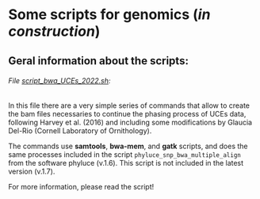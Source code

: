 # Some scripts for genomics (_in construction_)

## Geral information about the scripts:

###### File [_script_bwa_UCEs_2022.sh_](https://github.com/SergioB1983/some_scripts_for_genomics/blob/main/script_bwa_UCEs_2022.sh):

In this file there are a very simple series of commands that allow to create the bam files necessaries to continue the phasing process of UCEs data, following Harvey et al. (2016) and including some modifications by Glaucia Del-Rio (Cornell Laboratory of Ornithology). 

The commands use **samtools**, **bwa-mem**, and **gatk** scripts, and does the same processes included in the script `phyluce_snp_bwa_multiple_align` from the software phyluce (v.1.6). This script is not included in the latest version (v.1.7). 

For more information, please read the script!



